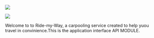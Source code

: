 <a href="https://codeclimate.com/github/Toskgreg/KLA-09-Ride-my-way/maintainability"><img src="https://api.codeclimate.com/v1/badges/15597320f03cc618b637/maintainability" /></a>


<a href="https://codeclimate.com/github/Toskgreg/KLA-09-Ride-my-way/test_coverage"><img src="https://api.codeclimate.com/v1/badges/15597320f03cc618b637/test_coverage" /></a>






Welcome to to Ride-my-Way, a carpooling service created to help yuou travel in convinience.This is the application interface API MODULE.